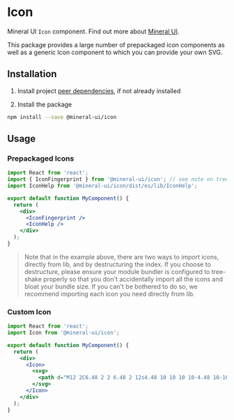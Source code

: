 # Icon

Mineral UI `Icon` component. Find out more about [Mineral UI](https://github.com/mineral-ui/mineral-ui).

This package provides a large number of prepackaged icon components as well as
a generic Icon component to which you can provide your own SVG.


## Installation

1. Install project [peer dependencies](../../docs/peer-dependencies.md), if not already installed

2. Install the package

  ```sh
  npm install --save @mineral-ui/icon
  ```


## Usage

### Prepackaged Icons

```jsx
import React from 'react';
import { IconFingerprint } from '@mineral-ui/icon'; // see note on treeshaking below
import IconHelp from '@mineral-ui/icon/dist/es/lib/IconHelp';

export default function MyComponent() {
  return (
    <div>
      <IconFingerprint />
      <IconHelp />
    </div>
  );
}
```

> Note that in the example above, there are two ways to import icons, directly from lib, and by destructuring the index. If you choose to destructure, please ensure your module bundler is configured to tree-shake properly so that you don't accidentally import all the icons and bloat your bundle size. If you can't be bothered to do so, we recommend importing each icon you need directly from lib.

### Custom Icon

```jsx
import React from 'react';
import Icon from '@mineral-ui/icon';

export default function MyComponent() {
  return (
    <div>
      <Icon>
        <svg>
          <path d="M12 2C6.48 2 2 6.48 2 12s4.48 10 10 10 10-4.48 10-10S17.52 2 12 2zm1 17h-2v-2h2v2zm2.07-7.75l-.9.92C13.45 12.9 13 13.5 13 15h-2v-.5c0-1.1.45-2.1 1.17-2.83l1.24-1.26c.37-.36.59-.86.59-1.41 0-1.1-.9-2-2-2s-2 .9-2 2H8c0-2.21 1.79-4 4-4s4 1.79 4 4c0 .88-.36 1.68-.93 2.25z"></path>
        </svg>
      </Icon>
    </div>
  );
}
```
